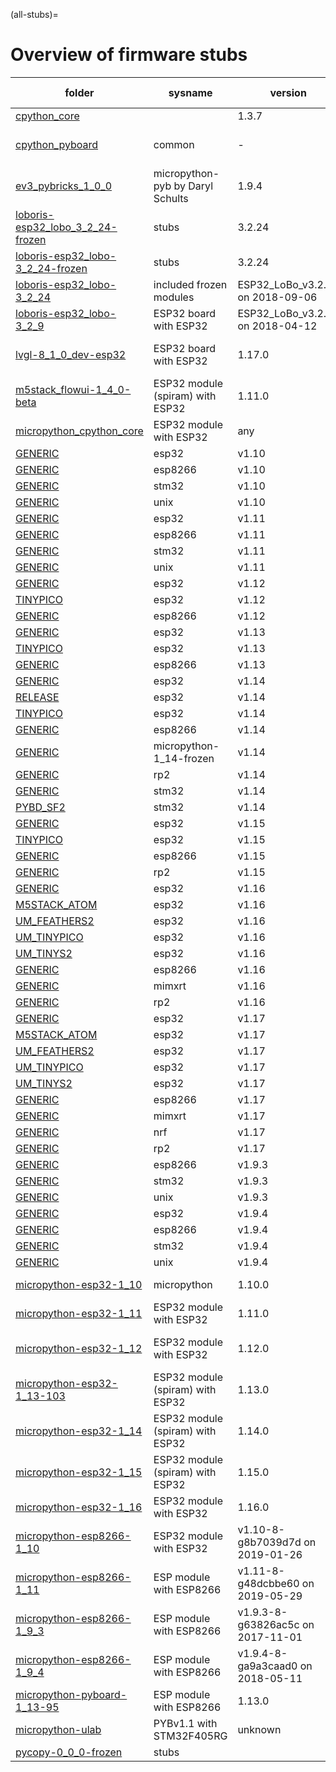 (all-stubs)=
# Overview of firmware stubs 

| folder | sysname | version |  machine | # stubs | stubber version 
|--------|---------|---------|----------|---------|----------------
| [cpython_core](../stubs/cpython_core)|  | 1.3.7 | common | 24 | 1.3.7 
| [cpython_pyboard](../stubs/cpython_pyboard)| common | - | micropython-pyb by Daryl Schults | 1 | manual 
| [ev3_pybricks_1_0_0](../stubs/ev3_pybricks_1_0_0)| micropython-pyb by Daryl Schults | 1.9.4 | ev3 | 80 | 1.3.2 
| [loboris-esp32_lobo_3_2_24-frozen](../stubs/loboris-esp32_lobo_3_2_24-frozen)| stubs | 3.2.24 | loboris | 17 | 1.3.7 
| [loboris-esp32_lobo-3_2_24-frozen](../stubs/loboris-esp32_lobo-3_2_24-frozen)| stubs | 3.2.24 | included frozen modules | 0 | manual 
| [loboris-esp32_lobo-3_2_24](../stubs/loboris-esp32_lobo-3_2_24)| included frozen modules | ESP32_LoBo_v3.2.24 on 2018-09-06 | ESP32 board with ESP32 | 68 | 1.0.0 
| [loboris-esp32_lobo-3_2_9](../stubs/loboris-esp32_lobo-3_2_9)| ESP32 board with ESP32 | ESP32_LoBo_v3.2.9 on 2018-04-12 | ESP32 board with ESP32 | 68 | 1.1.2 
| [lvgl-8_1_0_dev-esp32](../stubs/lvgl-8_1_0_dev-esp32)| ESP32 board with ESP32 | 1.17.0 | ESP32 module (spiram) with ESP32 | 3 | 1.4.0.beta 
| [m5stack_flowui-1_4_0-beta](../stubs/m5stack_flowui-1_4_0-beta)| ESP32 module (spiram) with ESP32 | 1.11.0 | ESP32 module with ESP32 | 129 | 1.3.1 
| [micropython_cpython_core](../stubs/micropython_cpython_core)| ESP32 module with ESP32 | any | cpython core patchfiles | 22 | manual 
| [GENERIC](../stubs/micropython-1_10-frozen/esp32/GENERIC)| esp32 | v1.10 | micropython | 16 | 1.3.7 
| [GENERIC](../stubs/micropython-1_10-frozen/esp8266/GENERIC)| esp8266 | v1.10 | micropython | 15 | 1.3.7 
| [GENERIC](../stubs/micropython-1_10-frozen/stm32/GENERIC)| stm32 | v1.10 | micropython | 4 | 1.3.7 
| [GENERIC](../stubs/micropython-1_10-frozen/unix/GENERIC)| unix | v1.10 | micropython | 2 | 1.3.7 
| [GENERIC](../stubs/micropython-1_11-frozen/esp32/GENERIC)| esp32 | v1.11 | micropython | 16 | 1.3.7 
| [GENERIC](../stubs/micropython-1_11-frozen/esp8266/GENERIC)| esp8266 | v1.11 | micropython | 15 | 1.3.7 
| [GENERIC](../stubs/micropython-1_11-frozen/stm32/GENERIC)| stm32 | v1.11 | micropython | 4 | 1.3.7 
| [GENERIC](../stubs/micropython-1_11-frozen/unix/GENERIC)| unix | v1.11 | micropython | 2 | 1.3.7 
| [GENERIC](../stubs/micropython-1_12-frozen/esp32/GENERIC)| esp32 | v1.12 | micropython | 14 | 1.3.7 
| [TINYPICO](../stubs/micropython-1_12-frozen/esp32/TINYPICO)| esp32 | v1.12 | micropython | 16 | 1.3.7 
| [GENERIC](../stubs/micropython-1_12-frozen/esp8266/GENERIC)| esp8266 | v1.12 | micropython | 15 | 1.3.7 
| [GENERIC](../stubs/micropython-1_13-frozen/esp32/GENERIC)| esp32 | v1.13 | micropython | 14 | 1.3.7 
| [TINYPICO](../stubs/micropython-1_13-frozen/esp32/TINYPICO)| esp32 | v1.13 | micropython | 16 | 1.3.7 
| [GENERIC](../stubs/micropython-1_13-frozen/esp8266/GENERIC)| esp8266 | v1.13 | micropython | 18 | 1.3.7 
| [GENERIC](../stubs/micropython-1_14-frozen/esp32/GENERIC)| esp32 | v1.14 | micropython | 14 | 1.3.7 
| [RELEASE](../stubs/micropython-1_14-frozen/esp32/RELEASE)| esp32 | v1.14 | micropython | 16 | 1.3.7 
| [TINYPICO](../stubs/micropython-1_14-frozen/esp32/TINYPICO)| esp32 | v1.14 | micropython | 16 | 1.3.7 
| [GENERIC](../stubs/micropython-1_14-frozen/esp8266/GENERIC)| esp8266 | v1.14 | micropython | 18 | 1.3.7 
| [GENERIC](../stubs/micropython-1_14-frozen/GENERIC)| micropython-1_14-frozen | v1.14 | micropython | 9 | 1.3.7 
| [GENERIC](../stubs/micropython-1_14-frozen/rp2/GENERIC)| rp2 | v1.14 | micropython | 2 | 1.3.7 
| [GENERIC](../stubs/micropython-1_14-frozen/stm32/GENERIC)| stm32 | v1.14 | micropython | 4 | 1.3.7 
| [PYBD_SF2](../stubs/micropython-1_14-frozen/stm32/PYBD_SF2)| stm32 | v1.14 | micropython | 7 | 1.3.7 
| [GENERIC](../stubs/micropython-1_15-frozen/esp32/GENERIC)| esp32 | v1.15 | micropython | 5 | 1.3.7 
| [TINYPICO](../stubs/micropython-1_15-frozen/esp32/TINYPICO)| esp32 | v1.15 | micropython | 2 | 1.3.7 
| [GENERIC](../stubs/micropython-1_15-frozen/esp8266/GENERIC)| esp8266 | v1.15 | micropython | 7 | 1.3.7 
| [GENERIC](../stubs/micropython-1_15-frozen/rp2/GENERIC)| rp2 | v1.15 | micropython | 2 | 1.3.7 
| [GENERIC](../stubs/micropython-1_16-frozen/esp32/GENERIC)| esp32 | v1.16 | micropython | 5 | 1.3.7 
| [M5STACK_ATOM](../stubs/micropython-1_16-frozen/esp32/M5STACK_ATOM)| esp32 | v1.16 | micropython | 1 | 1.3.7 
| [UM_FEATHERS2](../stubs/micropython-1_16-frozen/esp32/UM_FEATHERS2)| esp32 | v1.16 | micropython | 1 | 1.3.7 
| [UM_TINYPICO](../stubs/micropython-1_16-frozen/esp32/UM_TINYPICO)| esp32 | v1.16 | micropython | 2 | 1.3.7 
| [UM_TINYS2](../stubs/micropython-1_16-frozen/esp32/UM_TINYS2)| esp32 | v1.16 | micropython | 1 | 1.3.7 
| [GENERIC](../stubs/micropython-1_16-frozen/esp8266/GENERIC)| esp8266 | v1.16 | micropython | 7 | 1.3.7 
| [GENERIC](../stubs/micropython-1_16-frozen/mimxrt/GENERIC)| mimxrt | v1.16 | micropython | 1 | 1.3.7 
| [GENERIC](../stubs/micropython-1_16-frozen/rp2/GENERIC)| rp2 | v1.16 | micropython | 2 | 1.3.7 
| [GENERIC](../stubs/micropython-1_17-frozen/esp32/GENERIC)| esp32 | v1.17 | micropython | 4 | 1.3.7 
| [M5STACK_ATOM](../stubs/micropython-1_17-frozen/esp32/M5STACK_ATOM)| esp32 | v1.17 | micropython | 1 | 1.3.7 
| [UM_FEATHERS2](../stubs/micropython-1_17-frozen/esp32/UM_FEATHERS2)| esp32 | v1.17 | micropython | 1 | 1.3.7 
| [UM_TINYPICO](../stubs/micropython-1_17-frozen/esp32/UM_TINYPICO)| esp32 | v1.17 | micropython | 2 | 1.3.7 
| [UM_TINYS2](../stubs/micropython-1_17-frozen/esp32/UM_TINYS2)| esp32 | v1.17 | micropython | 1 | 1.3.7 
| [GENERIC](../stubs/micropython-1_17-frozen/esp8266/GENERIC)| esp8266 | v1.17 | micropython | 6 | 1.3.7 
| [GENERIC](../stubs/micropython-1_17-frozen/mimxrt/GENERIC)| mimxrt | v1.17 | micropython | 1 | 1.3.7 
| [GENERIC](../stubs/micropython-1_17-frozen/nrf/GENERIC)| nrf | v1.17 | micropython | 1 | 1.3.7 
| [GENERIC](../stubs/micropython-1_17-frozen/rp2/GENERIC)| rp2 | v1.17 | micropython | 2 | 1.3.7 
| [GENERIC](../stubs/micropython-1_9_3-frozen/esp8266/GENERIC)| esp8266 | v1.9.3 | micropython | 15 | 1.3.7 
| [GENERIC](../stubs/micropython-1_9_3-frozen/stm32/GENERIC)| stm32 | v1.9.3 | micropython | 3 | 1.3.7 
| [GENERIC](../stubs/micropython-1_9_3-frozen/unix/GENERIC)| unix | v1.9.3 | micropython | 2 | 1.3.7 
| [GENERIC](../stubs/micropython-1_9_4-frozen/esp32/GENERIC)| esp32 | v1.9.4 | micropython | 16 | 1.3.7 
| [GENERIC](../stubs/micropython-1_9_4-frozen/esp8266/GENERIC)| esp8266 | v1.9.4 | micropython | 15 | 1.3.7 
| [GENERIC](../stubs/micropython-1_9_4-frozen/stm32/GENERIC)| stm32 | v1.9.4 | micropython | 4 | 1.3.7 
| [GENERIC](../stubs/micropython-1_9_4-frozen/unix/GENERIC)| unix | v1.9.4 | micropython | 2 | 1.3.7 
| [micropython-esp32-1_10](../stubs/micropython-esp32-1_10)| micropython | 1.10.0 | ESP32 module with ESP32 | 65 | 1.3.2 
| [micropython-esp32-1_11](../stubs/micropython-esp32-1_11)| ESP32 module with ESP32 | 1.11.0 | ESP32 module with ESP32 | 65 | 1.3.2 
| [micropython-esp32-1_12](../stubs/micropython-esp32-1_12)| ESP32 module with ESP32 | 1.12.0 | ESP32 module (spiram) with ESP32 | 66 | 1.3.2 
| [micropython-esp32-1_13-103](../stubs/micropython-esp32-1_13-103)| ESP32 module (spiram) with ESP32 | 1.13.0 | ESP32 module (spiram) with ESP32 | 70 | 1.3.4 
| [micropython-esp32-1_14](../stubs/micropython-esp32-1_14)| ESP32 module (spiram) with ESP32 | 1.14.0 | ESP32 module (spiram) with ESP32 | 75 | 1.3.9 
| [micropython-esp32-1_15](../stubs/micropython-esp32-1_15)| ESP32 module (spiram) with ESP32 | 1.15.0 | ESP32 module with ESP32 | 72 | 1.3.9 
| [micropython-esp32-1_16](../stubs/micropython-esp32-1_16)| ESP32 module with ESP32 | 1.16.0 | ESP32 module with ESP32 | 75 | 1.3.9 
| [micropython-esp8266-1_10](../stubs/micropython-esp8266-1_10)| ESP32 module with ESP32 | v1.10-8-g8b7039d7d on 2019-01-26 | ESP module with ESP8266 | 67 | 1.1.0 
| [micropython-esp8266-1_11](../stubs/micropython-esp8266-1_11)| ESP module with ESP8266 | v1.11-8-g48dcbbe60 on 2019-05-29 | ESP module with ESP8266 | 65 | 1.1.0 
| [micropython-esp8266-1_9_3](../stubs/micropython-esp8266-1_9_3)| ESP module with ESP8266 | v1.9.3-8-g63826ac5c on 2017-11-01 | ESP module with ESP8266 | 57 | 1.1.2 
| [micropython-esp8266-1_9_4](../stubs/micropython-esp8266-1_9_4)| ESP module with ESP8266 | v1.9.4-8-ga9a3caad0 on 2018-05-11 | ESP module with ESP8266 | 43 | 1.1.2 
| [micropython-pyboard-1_13-95](../stubs/micropython-pyboard-1_13-95)| ESP module with ESP8266 | 1.13.0 | PYBv1.1 with STM32F405RG | 47 | 1.3.4 
| [micropython-ulab](../stubs/micropython-ulab)| PYBv1.1 with STM32F405RG | unknown | generic | 9 | 1.3.7 
| [pycopy-0_0_0-frozen](../stubs/pycopy-0_0_0-frozen)| stubs |  |  | -1 |  
